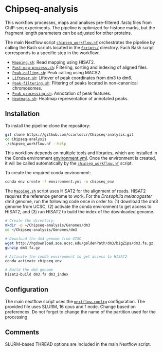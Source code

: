 # Chipseq-analysis

This workflow processes, maps and analises pre-filtered .fastq files from ChIP-seq experiments. The pipeline is optimized for histone marks, but the fragment length parameters can be adjusted for other proteins.

The main Nextflow script [`chipseq_workflow.nf`](chipseq_workflow.nf) orchestrates the pipeline by calling the Bash scripts located in the [`Scripts/`](Scripts/) directory. Each Bash script corresponds to a specific step in the workflow:

- [`Mapping.sh`](Scripts/Mapping.sh): Read mapping using HISAT2.
- [`Post-map-process.sh`](Scripts/Post-map-process.sh): Filtering, sorting and indexing of aligned files.
- [`Peak-calling.sh`](Scripts/Peak-calling.sh): Peak calling using MACS2.
- [`Liftover.sh`](Scripts/Liftover.sh): Liftover of peak coordinates from dm3 to dm6.
- [`Peak-filtering.sh`](Scripts/Peak-filtering.sh): Filtering of peaks located in non-canonical chromosomes.
- [`Peak-processing.sh`](Scripts/Peak-processing.sh): Annotation of peak features.
- [`Heatmaps.sh`](Scripts/Heatmaps.sh): Heatmap representation of annotated peaks.


## Installation

To install the pipeline clone the repository:
```bash
git clone https://github.com/ccarloscr/Chipseq-analysis.git
cd Chipseq-analysis
./chipseq_workflow.nf --help
```

This workflow depends on multiple tools and libraries, which are installed in the Conda environment [environment.yml](environment.yml). Once the environment is created, it will be called automatically by the [`chipseq_workflow.nf`](chipseq_workflow.nf) script.

To create the required conda environment:
```bash
conda env create -f environment.yml -n chipseq_env
```

The [`Mapping.sh`](Scripts/Mapping.sh) script uses HISAT2 for the alignment of reads. HISAT2 requires the reference genome to work. For the _Drosophila melanogaster_ dm3 genome, run the following code once in order to: (1) download the dm3 genome from UCSC, (2) activate the conda environment to get access to HISAT2, and (3) run HISAT2 to build the index of the downloaded genome.
```bash
# Create the directory:
mkdir -p ~/Chipseq-analysis/Genomes/dm3
cd ~/Chipseq-analysis/Genomes/dm3

# Download the dm3 genome from UCSC
wget http://hgdownload.soe.ucsc.edu/goldenPath/dm3/bigZips/dm3.fa.gz
gunzip dm3.fa.gz

# Activate the conda environment to get access to HISAT2
conda activate chipseq_env

# Build the dm3 genome
hisat2-build dm3.fa dm3_index
```

## Configuration

The main nextflow script uses the [`nextflow.config`](nextflow.config) configuration. The provided file uses SLURM, 16 cpus and 1 node. Change based on preferences. Do not forget to change the name of the partition used for the processing.


## Comments

SLURM-based THREAD options are included in the main Nextflow script.







